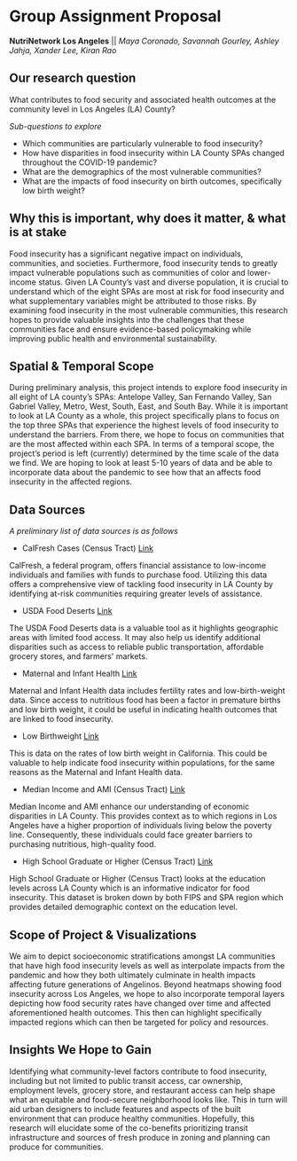 # Group Assignment Proposal
**NutriNetwork Los Angeles** ||
*Maya Coronado, Savannah Gourley, Ashley Jahja, Xander Lee, Kiran Rao*


## Our research question
What contributes to food security and associated health outcomes at the community level in Los Angeles (LA) County?

*Sub-questions to explore*
- Which communities are particularly vulnerable to food insecurity?
- How have disparities in food insecurity within LA County SPAs changed throughout the COVID-19 pandemic?  
- What are the demographics of the most vulnerable communities?
- What are the impacts of food insecurity on birth outcomes, specifically low birth weight?

## Why this is important, why does it matter, & what is at stake
Food insecurity has a significant negative impact on individuals, communities, and societies. Furthermore, food insecurity tends to greatly impact vulnerable populations such as communities of color and lower-income status. Given LA County’s vast and diverse population, it is crucial to understand which of the eight SPAs are most at risk for food insecurity and what supplementary variables might be attributed to those risks. By examining food insecurity in the most vulnerable communities, this research hopes to provide valuable insights into the challenges that these communities face and ensure evidence-based policymaking while improving public health and environmental sustainability.

## Spatial & Temporal Scope
During preliminary analysis, this project intends to explore food insecurity in all eight of LA county’s SPAs: Antelope Valley, San Fernando Valley, San Gabriel Valley, Metro, West, South, East, and South Bay. While it is important to look at LA County as a whole, this project specifically plans to focus on the top three SPAs that experience the highest levels of food insecurity to understand the barriers. From there, we hope to focus on communities that are the most affected within each SPA. In terms of a temporal scope, the project’s period is left (currently) determined by the time scale of the data we find. We are hoping to look at least 5-10 years of data and be able to incorporate data about the pandemic to see how that an affects food insecurity in the affected regions. 

## Data Sources 
*A preliminary list of data sources is as follows*
- CalFresh Cases (Census Tract) [Link](https://geohub.lacity.org/datasets/b308cb7ebdc84d64963416a4a3f50683_0/explore?location=34.564300%2C-118.028953%2C8.94)
 
  
CalFresh, a federal program, offers financial assistance to low-income individuals and families with funds to purchase food. Utilizing this data offers a comprehensive view of tackling food insecurity in LA County by identifying at-risk communities requiring greater levels of assistance.  

- USDA Food Deserts [Link](https://geohub.lacity.org/datasets/7fb7f906515a490486a173bdba086d1b_0/explore?location=34.580139%2C-117.871049%2C10.61)

The USDA Food Deserts data is a valuable tool as it highlights geographic areas with limited food access. It may also help us identify additional disparities such as access to reliable public transportation, affordable grocery stores, and farmers' markets. 

- Maternal and Infant Health [Link](https://trackingcalifornia.org/maternal-and-infant-health/what-is-maternal-and-infant-health)

Maternal and Infant Health data includes fertility rates and low-birth-weight data. Since access to nutritious food has been a factor in premature births and low birth weight, it could be useful in indicating health outcomes that are linked to food insecurity. 

- Low Birthweight [Link](https://www.cdph.ca.gov/Programs/CFH/DMCAH/surveillance/Pages/Low-Birthweight.aspx)

This is data on the rates of low birth weight in California. This could be valuable to help indicate food insecurity within populations, for the same reasons as the Maternal and Infant Health data. 

- Median Income and AMI (Census Tract) [Link](https://geohub.lacity.org/datasets/5455a5c504064c38b5ac9638d8580d92_0/explore?location=34.517261%2C-117.956678%2C9.00)

Median Income and AMI enhance our understanding of economic disparities in LA County. This provides context as to which regions in Los Angeles have a higher proportion of individuals living below the poverty line. Consequently, these individuals could face greater barriers to purchasing nutritious, high-quality food. 

- High School Graduate or Higher (Census Tract) [Link](https://geohub.lacity.org/datasets/d1aeaa00288f481c81e2ad448d5ff341_7/explore?location=34.369025%2C-117.940287%2C9.00)

High School Graduate or Higher (Census Tract) looks at the education levels across LA County which is an informative indicator for food insecurity. This dataset is broken down by both FIPS and SPA region which provides detailed demographic context on the education level. 

## Scope of Project & Visualizations
We aim to depict socioeconomic stratifications amongst LA communities that have high food insecurity levels as well as interpolate impacts from the pandemic and how they both ultimately culminate in health impacts affecting future generations of Angelinos. Beyond heatmaps showing food insecurity across Los Angeles, we hope to also incorporate temporal layers depicting how food security rates have changed over time and affected aforementioned health outcomes. This then can highlight specifically impacted regions which can then be targeted for policy and resources. 

## Insights We Hope to Gain
Identifying what community-level factors contribute to food insecurity, including but not limited to public transit access, car ownership, employment levels, grocery store, and restaurant access can help shape what an equitable and food-secure neighborhood looks like. This in turn will aid urban designers to include features and aspects of the built environment that can produce healthy communities. Hopefully, this research will elucidate some of the co-benefits prioritizing transit infrastructure and sources of fresh produce in zoning and planning can produce for communities. 

  
